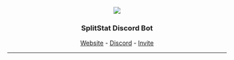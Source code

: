 <p align="center"><a href="https://awexxx.xyz/splitstatbot/">
<img src="https://cdn.discordapp.com/app-icons/868689248218411050/cfb8eb37a8dcacefc9228d0949667ff1.png?size=256">
</p></a>

<h3 align="center">SplitStat Discord Bot</h3>
    <p align="center"><a href="https://awexxx.xyz/splitstatbot">Website</a> - <a href="https://dsc.gg/splitstat">Discord</a> - <a href="https://awexxx.xyz/splitstatbot/invite">Invite</a></p>
<hr>